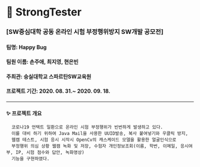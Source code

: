 # 📝 StrongTester
### [SW중심대학 공동 온라인 시험 부정행위방지 SW개발 공모전]

#### 팀명: Happy Bug
#### 팀원 이름: 손주애, 최지영, 현은빈
#### 주최관: 숭실대학교 스파르탄SW교육원
#### 프로젝트 기간: 2020. 08. 31.~ 2020. 09. 18.
------------------------------
#### ✨ 프로젝트 개요
      코로나19 언택트 일환으로 온라인 시험 부정행위가 빈번하게 발생하고 있다.
      이를 대비 하기 위하여 Java Mail을 사용한 UUID발송, 복사 붙여넣기와 우클릭 방지,
      웹캠 테스트, 시험 응시 시작시 OpenCv의 캐스케이드 모델을 활용한 얼굴인식으로 
      부정행위 의심 상황 웹캠 녹화 및 저장, 수험자 개인정보조회(이름, 학번, 이메일, 응시여부, IP, 시험 점수와 답안, 녹화영상)
      기능을 구현하였다.
